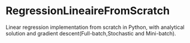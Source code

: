 # RegressionLineaireFromScratch
Linear regression implementation from scratch in Python, with analytical solution and gradient descent(Full-batch,Stochastic and Mini-batch).
